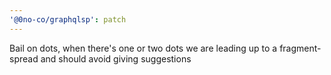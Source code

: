 ```yaml
---
'@0no-co/graphqlsp': patch
---
```


Bail on dots, when there's one or two dots we are leading up to a fragment-spread and should avoid giving suggestions
